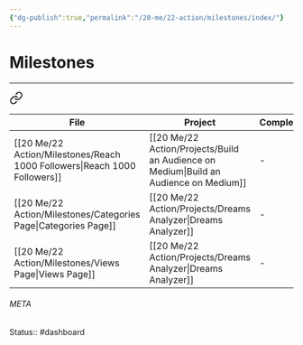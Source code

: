 ```yaml
---
{"dg-publish":true,"permalink":"/20-me/22-action/milestones/index/"}
---
```


# Milestones
---

<div class="transclusion internal-embed is-loaded"><a class="markdown-embed-link" href="/20-me/22-action/alignment/#c52c1d" aria-label="Open link"><svg xmlns="http://www.w3.org/2000/svg" width="24" height="24" viewBox="0 0 24 24" fill="none" stroke="currentColor" stroke-width="2" stroke-linecap="round" stroke-linejoin="round" class="svg-icon lucide-link"><path d="M10 13a5 5 0 0 0 7.54.54l3-3a5 5 0 0 0-7.07-7.07l-1.72 1.71"></path><path d="M14 11a5 5 0 0 0-7.54-.54l-3 3a5 5 0 0 0 7.07 7.07l1.71-1.71"></path></svg></a><div class="markdown-embed">



| File                                                                         | Project                                                                                  | Completed | Deadline |
| ---------------------------------------------------------------------------- | ---------------------------------------------------------------------------------------- | --------- | -------- |
| [[20 Me/22 Action/Milestones/Reach 1000 Followers\|Reach 1000 Followers]] | [[20 Me/22 Action/Projects/Build an Audience on Medium\|Build an Audience on Medium]] | \-        | \-       |
| [[20 Me/22 Action/Milestones/Categories Page\|Categories Page]]           | [[20 Me/22 Action/Projects/Dreams Analyzer\|Dreams Analyzer]]                         | \-        | \-       |
| [[20 Me/22 Action/Milestones/Views Page\|Views Page]]                     | [[20 Me/22 Action/Projects/Dreams Analyzer\|Dreams Analyzer]]                         | \-        | \-       |


</div></div>





###### META
Status:: #dashboard 